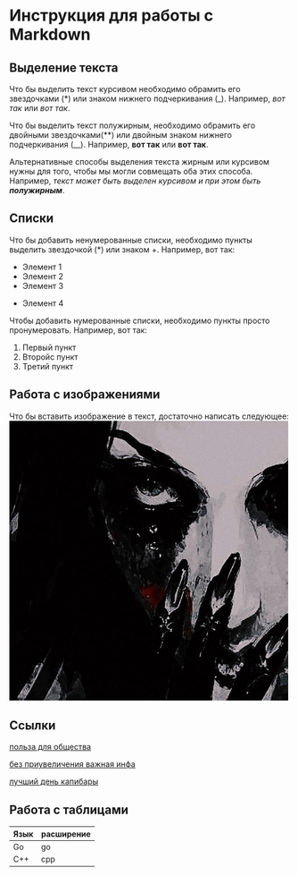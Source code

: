 # Инструкция для работы с Markdown

## Выделение текста

Что бы выделить текст курсивом необходимо обрамить его звездочками (*) или знаком нижнего подчеркивания (_). Например, *вот так* или _вот так_.

Что бы выделить текст полужирным, необходимо обрамить его двойными звездочками(**) или двойным знаком нижнего подчеркивания (__). Например, **вот так** или __вот так__.

Альтернативные способы выделения текста жирным или курсивом нужны для того, чтобы мы могли совмещать оба этих способа. Например, _текст может быть выделен курсивом и при этом быть **полужирным**_.

## Списки

Что бы добавить ненумерованные списки, необходимо пункты выделить звездочкой (*) или знаком +. Например, вот так:
* Элемент 1
* Элемент 2
* Элемент 3
+ Элемент 4

Чтобы добавить нумерованные списки, необходимо пункты просто пронумеровать. Например, вот так:
1. Первый пункт
2. Второйc пункт 
3. Третий пункт

## Работа с изображениями

Что бы вставить изображение в текст, достаточно написать следующее:
![qg, uglyfam discord na sviazi](uglyfam.jpg)

## Ссылки
[польза для общества](https://www.youtube.com/watch?v=dQw4w9WgXcQ)

[без приувеличения важная инфа](https://www.youtube.com/watch?v=dQw4w9WgXcQ)

[лучший день капибары](https://www.youtube.com/watch?v=dQw4w9WgXcQ)

## Работа с таблицами

| Язык | расширение |
|------|------------|
| Go   | go         |
| C++  | cpp        |

